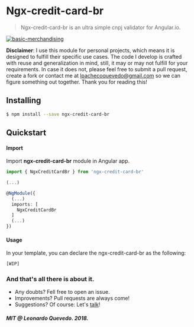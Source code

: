 # Ngx-credit-card-br

> Ngx-credit-card-br is an ultra simple cnpj validator for Angular.io.

[![basic-merchandising](https://imgur.com/LNOYczf.png)](https://github.com/leopq)

**Disclaimer**: I use this module for personal projects, which means it is designed to fulfill their specific use cases. The code I develop is crafted with reuse and generalization in mind, still, it may or may not fulfill for your requirements. In case it does not, please feel free to submit a pull request, create a fork or contact me at lpachecoquevedo@gmail.com so we can figure something out together. Thank you for reading this!

## Installing

```sh
$ npm install --save ngx-credit-card-br
```

## Quickstart

#### Import

Import **ngx-credit-card-br** module in Angular app.

```typescript
import { NgxCreditCardBr } from 'ngx-credit-card-br'

(...)

@NgModule({
  (...)
  imports: [
    NgxCreditCardBr
  ]
  (...)
})
```

#### Usage

In your template, you can declare the ngx-credit-card-br as the following:
```html
[WIP]
```

### And that's all there is about it.
* Any doubts? Fell free to open an issue.
* Improvements? Pull requests are always come!
* Suggestions? Of course: Let's [talk](https://twitter.com/leopq)!

##### MIT @ Leonardo Quevedo. 2018.